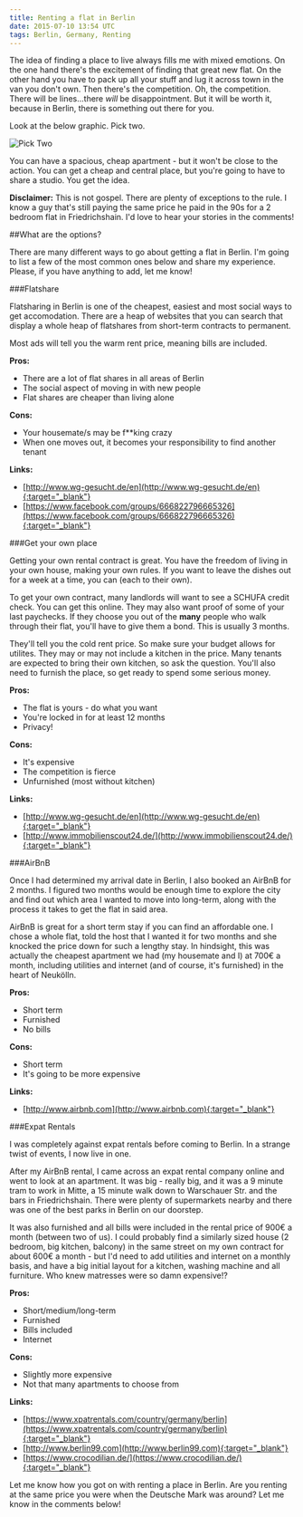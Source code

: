 ```yaml
---
title: Renting a flat in Berlin
date: 2015-07-10 13:54 UTC
tags: Berlin, Germany, Renting
---
```


The idea of finding a place to live always fills me with mixed emotions. On the one hand there's the excitement of finding that great new flat. On the other hand you have to pack up all your stuff and lug it across town in the van you don't own. Then there's the competition. Oh, the competition. There will be lines...there *will* be disappointment. But it will be worth it, because in Berlin, there is something out there for you.

Look at the below graphic. Pick two.

![Pick Two](../images/picktwo.png)

You can have a spacious, cheap apartment - but it won't be close to the action. You can get a cheap and central place, but you're going to have to share a studio. You get the idea.

**Disclaimer:** This is not gospel. There are plenty of exceptions to the rule. I know a guy that's still paying the same price he paid in the 90s for a 2 bedroom flat in Friedrichshain. I'd love to hear your stories in the comments!

##What are the options?

There are many different ways to go about getting a flat in Berlin. I'm going to list a few of the most common ones below and share my experience. Please, if you have anything to add, let me know!

###Flatshare

Flatsharing in Berlin is one of the cheapest, easiest and most social ways to get accomodation. There are a heap of websites that you can search that display a whole heap of flatshares from short-term contracts to permanent.

Most ads will tell you the warm rent price, meaning bills are included.

**Pros:**

- There are a lot of flat shares in all areas of Berlin
- The social aspect of moving in with new people
- Flat shares are cheaper than living alone

**Cons:**

- Your housemate/s may be f**king crazy
- When one moves out, it becomes your responsibility to find another tenant

**Links:**

- [http://www.wg-gesucht.de/en](http://www.wg-gesucht.de/en){:target="_blank"}
- [https://www.facebook.com/groups/666822796665326](https://www.facebook.com/groups/666822796665326){:target="_blank"}

###Get your own place

Getting your own rental contract is great. You have the freedom of living in your own house, making your own rules. If you want to leave the dishes out for a week at a time, you can (each to their own).

To get your own contract, many landlords will want to see a SCHUFA credit check. You can get this online. They may also want proof of some of your last paychecks. If they choose you out of the **many** people who walk through their flat, you'll have to give them a bond. This is usually 3 months.

They'll tell you the cold rent price. So make sure your budget allows for utilites. They may or may not include a kitchen in the price. Many tenants are expected to bring their own kitchen, so ask the question. You'll also need to furnish the place, so get ready to spend some serious money.

**Pros:**

- The flat is yours - do what you want
- You're locked in for at least 12 months
- Privacy!

**Cons:**

- It's expensive
- The competition is fierce
- Unfurnished (most without kitchen)

**Links:**

- [http://www.wg-gesucht.de/en](http://www.wg-gesucht.de/en){:target="_blank"}
- [http://www.immobilienscout24.de/](http://www.immobilienscout24.de/){:target="_blank"}

###AirBnB

Once I had determined my arrival date in Berlin, I also booked an AirBnB for 2 months. I figured two months would be enough time to explore the city and find out which area I wanted to move into long-term, along with the process it takes to get the flat in said area.

AirBnB is great for a short term stay if you can find an affordable one. I chose a whole flat, told the host that I wanted it for two months and she knocked the price down for such a lengthy stay. In hindsight, this was actually the cheapest apartment we had (my housemate and I) at 700€ a month, including utilities and internet (and of course, it's furnished) in the heart of Neukölln.

**Pros:**

- Short term
- Furnished
- No bills

**Cons:**

- Short term
- It's going to be more expensive

**Links:**

- [http://www.airbnb.com](http://www.airbnb.com){:target="_blank"}

###Expat Rentals

I was completely against expat rentals before coming to Berlin. In a strange twist of events, I now live in one.  

After my AirBnB rental, I came across an expat rental company online and went to look at an apartment. It was big - really big, and it was a 9 minute tram to work in Mitte, a 15 minute walk down to Warschauer Str. and the bars in Friedrichshain. There were plenty of supermarkets nearby and there was one of the best parks in Berlin on our doorstep. 

It was also furnished and all bills were included in the rental price of 900€ a month (between two of us). I could probably find a similarly sized house (2 bedroom, big kitchen, balcony) in the same street on my own contract for about 600€ a month - but I'd need to add utilities and internet on a monthly basis, and have a big initial layout for a kitchen, washing machine and all furniture. Who knew matresses were so damn expensive!?

**Pros:**

- Short/medium/long-term
- Furnished
- Bills included
- Internet

**Cons:**

- Slightly more expensive
- Not that many apartments to choose from

**Links:**

- [https://www.xpatrentals.com/country/germany/berlin](https://www.xpatrentals.com/country/germany/berlin){:target="_blank"}
- [http://www.berlin99.com](http://www.berlin99.com){:target="_blank"}
- [https://www.crocodilian.de/](https://www.crocodilian.de/){:target="_blank"}

Let me know how you got on with renting a place in Berlin. Are you renting at the same price you were when the Deutsche Mark was around? Let me know in the comments below!